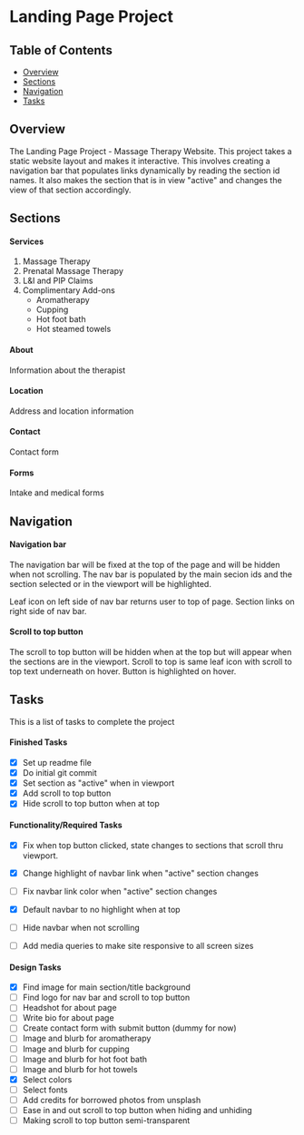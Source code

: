 # Landing Page Project

## Table of Contents

* [Overview](#overview)
* [Sections](#sections)
* [Navigation](#navigation)
* [Tasks](#tasks)

## Overview

The Landing Page Project - Massage Therapy Website. This project takes a static website layout and makes it interactive. This involves creating a navigation bar that populates links dynamically by reading the section id names. It also makes the section that is in view "active" and changes the view of that section accordingly.


## Sections

#### Services
1. Massage Therapy
2. Prenatal Massage Therapy
3. L&I and PIP Claims
4. Complimentary Add-ons
	- Aromatherapy
	- Cupping
	- Hot foot bath
	- Hot steamed towels

#### About
Information about the therapist

#### Location
Address and location information

#### Contact
Contact form

#### Forms
Intake and medical forms

## Navigation

#### Navigation bar

The navigation bar will be fixed at the top of the page and will be hidden when not scrolling. The nav bar is populated by the main secion ids and the section selected or in the viewport will be highlighted.

Leaf icon on left side of nav bar returns user to top of page.
Section links on right side of nav bar.

#### Scroll to top button

The scroll to top button will be hidden when at the top but will appear when the sections are in the viewport.
Scroll to top is same leaf icon with scroll to top text underneath on hover. Button is highlighted on hover.

## Tasks

This is a list of tasks to complete the project

#### Finished Tasks
- [x] Set up readme file
- [x] Do initial git commit
- [x] Set section as "active" when in viewport
- [x] Add scroll to top button
- [x] Hide scroll to top button when at top

#### Functionality/Required Tasks
- [x] Fix when top button clicked, state changes to sections that scroll thru viewport.
- [x] Change highlight of navbar link when "active" section changes
- [ ] Fix navbar link color when "active" section changes
- [x] Default navbar to no highlight when at top
- [ ] Hide navbar when not scrolling
- [ ] Add media queries to make site responsive to all screen sizes


#### Design Tasks
- [x] Find image for main section/title background
- [ ] Find logo for nav bar and scroll to top button
- [ ] Headshot for about page
- [ ] Write bio for about page
- [ ] Create contact form with submit button (dummy for now)
- [ ] Image and blurb for aromatherapy
- [ ] Image and blurb for cupping
- [ ] Image and blurb for hot foot bath
- [ ] Image and blurb for hot towels
- [x] Select colors
- [ ] Select fonts
- [ ] Add credits for borrowed photos from unsplash
- [ ] Ease in and out scroll to top button when hiding and unhiding
- [ ] Making scroll to top button semi-transparent
